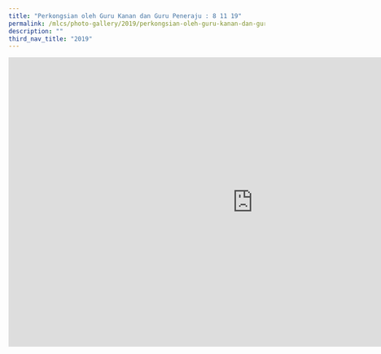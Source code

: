 ```yaml
---
title: "Perkongsian oleh Guru Kanan dan Guru Peneraju : 8 11 19"
permalink: /mlcs/photo-gallery/2019/perkongsian-oleh-guru-kanan-dan-guru-peneraju-8-11-19/
description: ""
third_nav_title: "2019"
---
```


<iframe allowfullscreen="true" height="569" width="960" frameborder="0" src="https://docs.google.com/presentation/d/e/2PACX-1vRiLebQOPjpisLKYq7902P1rs71RDnZPn94i06Knws1Ny1fO40FdBY-nXh23frQtphiMKBDFn8k8f1N/embed?start=false&amp;loop=false&amp;delayms=3000"></iframe>
